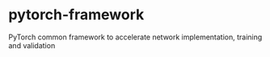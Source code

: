 # pytorch-framework
PyTorch common framework to accelerate network implementation, training and validation
